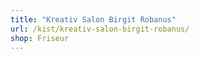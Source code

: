 ```yaml
---
title: "Kreativ Salon Birgit Robanus"
url: /kist/kreativ-salon-birgit-robanus/
shop: Friseur
---
```

